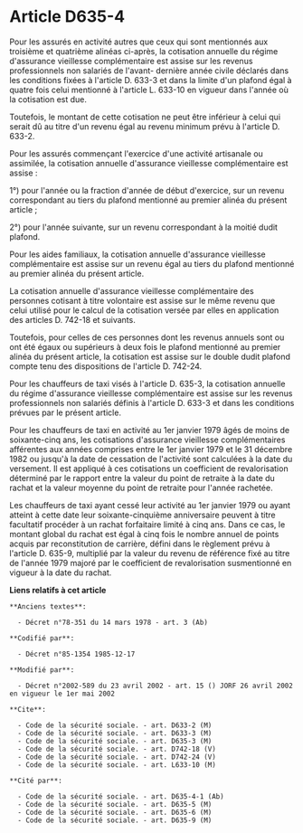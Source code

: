# Article D635-4

Pour les assurés en activité autres que ceux qui sont mentionnés aux troisième et quatrième alinéas ci-après, la cotisation
annuelle du régime d'assurance vieillesse complémentaire est assise sur les revenus professionnels non salariés de l'avant-
dernière année civile déclarés dans les conditions fixées à l'article D. 633-3 et dans la limite d'un plafond égal à quatre
fois celui mentionné à l'article L. 633-10 en vigueur dans l'année où la cotisation est due. 

Toutefois, le montant de cette cotisation ne peut être inférieur à celui qui serait dû au titre d'un revenu égal au revenu
minimum prévu à l'article D. 633-2. 

Pour les assurés commençant l'exercice d'une activité artisanale ou assimilée, la cotisation annuelle d'assurance vieillesse
complémentaire est assise   : 

1°) pour l'année ou la fraction d'année de début d'exercice, sur un revenu correspondant au tiers du plafond mentionné au
premier alinéa du présent article ; 

2°) pour l'année suivante, sur un revenu correspondant à la moitié dudit plafond. 

Pour les aides familiaux, la cotisation annuelle d'assurance vieillesse complémentaire est assise sur un revenu égal au tiers
du plafond mentionné au premier alinéa du présent article. 

La cotisation annuelle d'assurance vieillesse complémentaire des personnes cotisant à titre volontaire est assise sur le même
revenu que celui utilisé pour le calcul de la cotisation versée par elles en application des articles D. 742-18 et suivants. 

Toutefois, pour celles de ces personnes dont les revenus annuels sont ou ont été égaux ou supérieurs à deux fois le plafond
mentionné au premier alinéa du présent article, la cotisation est assise sur le double dudit plafond compte tenu des
dispositions de l'article D. 742-24. 

Pour les chauffeurs de taxi visés à l'article D. 635-3, la cotisation annuelle du régime d'assurance vieillesse
complémentaire est assise sur les revenus professionnels non salariés définis à l'article D. 633-3 et dans les conditions
prévues par le présent article. 

Pour les chauffeurs de taxi en activité au 1er janvier 1979 âgés de moins de soixante-cinq ans, les cotisations d'assurance
vieillesse complémentaires afférentes aux années comprises entre le 1er janvier 1979 et le 31 décembre 1982 ou jusqu'à la
date de cessation de l'activité sont calculées à la date du versement. Il est appliqué à ces cotisations un coefficient de
revalorisation déterminé par le rapport entre la valeur du point de retraite à la date du rachat et la valeur moyenne du
point de retraite pour l'année rachetée. 

Les chauffeurs de taxi ayant cessé leur activité au 1er janvier 1979 ou ayant atteint à cette date leur soixante-cinquième
anniversaire peuvent à titre facultatif procéder à un rachat forfaitaire limité à cinq ans. Dans ce cas, le montant global du
rachat est égal à cinq fois le nombre annuel de points acquis par reconstitution de carrière, défini dans le règlement prévu
à l'article D. 635-9, multiplié par la valeur du revenu de référence fixé au titre de l'année 1979 majoré par le coefficient
de revalorisation susmentionné en vigueur à la date du rachat.

**Liens relatifs à cet article**

	**Anciens textes**:

	  - Décret n°78-351 du 14 mars 1978 - art. 3 (Ab)

	**Codifié par**:

	  - Décret n°85-1354 1985-12-17

	**Modifié par**:

	  - Décret n°2002-589 du 23 avril 2002 - art. 15 () JORF 26 avril 2002 en vigueur le 1er mai 2002

	**Cite**:

	  - Code de la sécurité sociale. - art. D633-2 (M)
	  - Code de la sécurité sociale. - art. D633-3 (M)
	  - Code de la sécurité sociale. - art. D635-3 (M)
	  - Code de la sécurité sociale. - art. D742-18 (V)
	  - Code de la sécurité sociale. - art. D742-24 (V)
	  - Code de la sécurité sociale. - art. L633-10 (M)

	**Cité par**:

	  - Code de la sécurité sociale. - art. D635-4-1 (Ab)
	  - Code de la sécurité sociale. - art. D635-5 (M)
	  - Code de la sécurité sociale. - art. D635-6 (M)
	  - Code de la sécurité sociale. - art. D635-9 (M)

